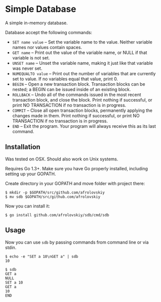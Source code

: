 # Simple Database

A simple in-memory database.

Database accept the following commands:
* `SET name value` – Set the variable name to the value. Neither variable names nor values contain spaces.
* `GET name` – Print out the value of the variable name, or NULL if that variable is not set.
* `UNSET name` – Unset the variable name, making it just like that variable was never set.
* `NUMEQUALTO value` – Print out the number of variables that are currently set to value. If no variables equal that value, print 0.
* `BEGIN` – Open a new transaction block. Transaction blocks can be nested; a BEGIN can be issued inside of an existing block.
* `ROLLBACK` – Undo all of the commands issued in the most recent transaction block, and close the block. Print nothing if successful, or print NO TRANSACTION if no transaction is in progress.
* `COMMIT` – Close all open transaction blocks, permanently applying the changes made in them. Print nothing if successful, or print NO TRANSACTION if no transaction is in progress.
* `END` – Exit the program. Your program will always receive this as its last command.

## Installation

Was tested on OSX. Should also work on Unix systems.

Requires Go 1.3+. Make sure you have Go properly installed, including setting up your GOPATH. 

Create directory in your GOPATH and move folder with project there:

    $ mkdir -p $GOPATH/src/github.com/afrolovskiy
    $ mv sdb $GOPATH/src/github.com/afrolovskiy

Now you can install it:

    $ go install github.com/afrolovskiy/sdb/cmd/sdb

## Usage

Now you can use `sdb` by passing commands from command line or via stdin.

    $ echo -e "SET a 10\nGET a" | sdb
    10

    $ sdb
    GET a
    NULL
    SET a 10
    GET a
    10
    END
